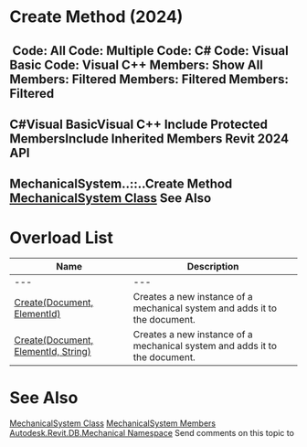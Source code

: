 # Create Method (2024)

﻿
 Code: All Code: Multiple Code: C# Code: Visual Basic Code: Visual C++  Members: Show All Members: Filtered Members: Filtered Members: Filtered   
---  
C#Visual BasicVisual C++
Include Protected MembersInclude Inherited Members
Revit 2024 API  
---  
MechanicalSystem..::..Create Method   
[MechanicalSystem Class](ef83dd58-07d6-4f9a-8dc6-f4b1fd8246d2.md "MechanicalSystem Class") See Also  
---  
# Overload List
| Name | Description |
| --- | --- |
| --- | --- | --- |
| [Create(Document, ElementId)](51d03162-ca4f-11ad-cc8c-f3cefeee4499.md "Create Method \(Document, ElementId\)") | Creates a new instance of a mechanical system and adds it to the document. |
| [Create(Document, ElementId, String)](98f43d06-3256-62fe-9b17-d6406ae408c1.md "Create Method \(Document, ElementId, String\)") | Creates a new instance of a mechanical system and adds it to the document. |

# See Also
[MechanicalSystem Class](ef83dd58-07d6-4f9a-8dc6-f4b1fd8246d2.md "MechanicalSystem Class")
[MechanicalSystem Members](fa89a368-ae2d-6f30-f208-021bfbb14dc6.md "MechanicalSystem Members")
[Autodesk.Revit.DB.Mechanical Namespace](0eafd899-5912-56fd-94b1-d286156e26fc.md "Autodesk.Revit.DB.Mechanical Namespace")
Send comments on this topic to 